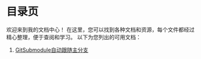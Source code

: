 # 目录页

欢迎来到我的文档中心！
在这里，您可以找到各种文档和资源，每个文件都经过精心整理，便于查阅和学习。
以下为您列出的可用文档：

1. [GitSubmodule自动跟随主分支](./编程相关/GitSubmodule自动跟随主分支.md)
